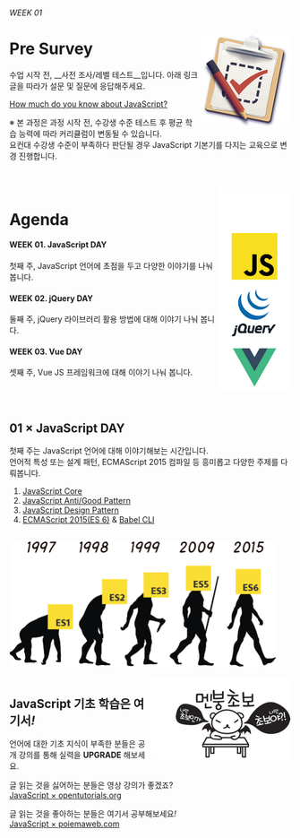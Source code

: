 ###### WEEK 01

<img src="../ASSETS/survey.png" alt="Survey" align="right" width="165" height="165">

# Pre Survey

수업 시작 전, __사전 조사/레벨 테스트__입니다. 아래 링크 글을 따라가 설문 및 질문에 응답해주세요.<br>

[How much do you know about JavaScript?](https://goo.gl/forms/ksQlGF767PZmMmEA3)

※ 본 과정은 과정 시작 전, 수강생 수준 테스트 후 평균 학습 능력에 따라 커리큘럼이 변동될 수 있습니다.<br>
요컨대 수강생 수준이 부족하다 판단될 경우 JavaScript 기본기를 다지는 교육으로 변경 진행합니다.

<br>
<br>

<img src="../ASSETS/js-jquery-vue.jpg" alt="JS jQuery Vue" align="right" width="130" height="360">

# Agenda

#### WEEK 01. JavaScript DAY
첫째 주, JavaScript 언어에 초점을 두고 다양한 이야기를 나눠 봅니다.

#### WEEK 02. jQuery DAY
둘째 주, jQuery 라이브러리 활용 방법에 대해 이야기 나눠 봅니다.

#### WEEK 03. Vue DAY
셋째 주, Vue JS 프레임워크에 대해 이야기 나눠 봅니다.

<br>
<br>

## 01 × JavaScript DAY

첫째 주는 JavaScript 언어에 대해 이야기해보는 시간입니다.<br>
언어적 특성 또는 설계 패턴, ECMAScript 2015 컴파일 등 흥미롭고 다양한 주제를 다뤄봅니다.

1. [JavaScript Core](https://developer.mozilla.org/ko/docs/Web/JavaScript)
1. [JavaScript Anti/Good Pattern](http://bonsaiden.github.io/JavaScript-Garden/)
1. [JavaScript Design Pattern](https://addyosmani.com/resources/essentialjsdesignpatterns/book/)
1. [ECMAScript 2015(ES 6)](http://babeljs.io/learn-es2015/) & [Babel CLI](http://babeljs.io/)

<br>

<img src="../ASSETS/ecmascript-version.png" alt="ECMAScript" width="476" height="223">

<br>
<br>

<img src="../ASSETS/beginner.jpg" alt="나는 초보" width="250" height="146" align="right">

## JavaScript 기초 학습은 여기서<i>!</i>

언어에 대한 기초 지식이 부족한 분들은 공개 강의를 통해 실력을 __UPGRADE__ 해보세요.

글 읽는 것을 싫어하는 분들은 영상 강의가 좋겠죠?<br>
[JavaScript × opentutorials.org](https://opentutorials.org/course/743)

글 읽는 것을 좋아하는 분들은 여기서 공부해보세요<i>!</i><br>
[JavaScript × poiemaweb.com](http://poiemaweb.com/)


